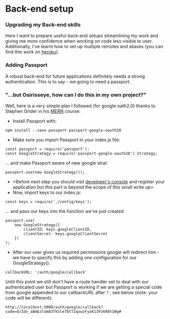 # Back-end setup

### Upgrading my Back-end skills
Here I want to prepare useful back-end setups streamlining my work and giving me more confidence when working on code less visible to user. Additionally, I've learnt how to set up multiple remotes and aliases (you can find this work on [heroku](https://damp-gorge-32231.herokuapp.com/)).

### Adding Passport
A robust back-end for future applications definitely needs a strong authentication. This is to say - we going to need a passport.

### "...but Osirisseye, how can I do this in my own project?"
Well, here is a very simple plan I followed (for google oath2.0) thanks to Stephen Grider in his [MERN](https://www.udemy.com/user/sgslo/) course:
* Install Passport with: 
```
npm install --save passport passport-google-oauth20
```
* Make sure you import Passport in your index.js file:
```
const passport = require('passport');
const GoogleStrategy = require('passport-google-oauth20').Strategy;
```
... and make Passport aware of new google strat:
```
passport.use(new GoogleStrategy());
```
* <Before next step you should visit [developer's console](console.developers.google.com) and register your application but this part is beyond the scope of this small write up>
* Now, import keys to our index.js:
```
const keys = require('./config/keys');
```
... and pass our keys into the function we've just created 
```
passport.use(
    new GoogleStrategy({
        clientID: keys.googleClientID,
        clientSecret: keys.googleClientSecret
    })
);
```
* After our user gives us required permissions google will redirect him - we have to specify this by adding one configuration for our GoogleStrategy():
```
callbackURL: '/auth/google/callback'
```

Until this point we still don't have a route handler set to deal with our authenticated user but Passport is working if we are getting a special code from google appended to our callbackURL after ```?``` , see below (note: your code will be different):  
```
http://localhost:5000/auth/google/callback?code=4/Idx_a8mEzlUm83fkSle7btTZqxwzFyoK13PzkR8tIWg#
```